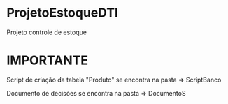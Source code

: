 # ProjetoEstoqueDTI
Projeto controle de estoque

# IMPORTANTE

Script de criação da tabela "Produto" se encontra na pasta => ScriptBanco

Documento de decisões se encontra na pasta => DocumentoS
